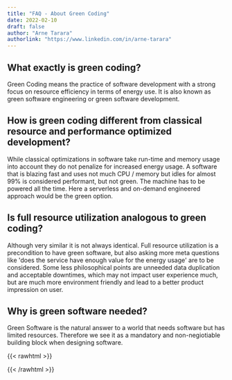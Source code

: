 ```yaml
---
title: "FAQ - About Green Coding"
date: 2022-02-10
draft: false
author: "Arne Tarara"
authorlink: "https://www.linkedin.com/in/arne-tarara"
---
```


## What exactly is green coding?
Green Coding means the practice of software development with a strong focus on resource efficiency in terms of energy use. It is also known as green software engineering or green software development.

## How is green coding different from classical resource and performance optimized development?
While classical optimizations in software take run-time and memory usage into account they do not penalize for increased energy usage. A software that is blazing fast and uses not much CPU / memory but idles for almost 99% is considered performant, but not green. The machine has to be powered all the time. Here a serverless and on-demand engineered approach would be the green option.

## Is full resource utilization analogous to green coding?
Although very similar it is not always identical. Full resource utilization is a precondition to have green software, but also asking more meta questions like 'does the service have enough value for the energy usage' are to be considered. Some less philosophical points are unneeded data duplication and acceptable downtimes, which may not impact user experience much, but are much more environment friendly and lead to a better product impression on user.

## Why is green software needed?
Green Software is the natural answer to a world that needs software but has limited resources. Therefore we see it as a mandatory and non-negiotiable building block when designing software.

{{< rawhtml >}}
<script type="application/ld+json">
    {
        "@context": "https://schema.org",
        "@type": "FAQPage",
        "mainEntity": [
            {
                "@type": "Question",
                "name": "What exactly is green coding?",
                "acceptedAnswer": {
                    "@type": "Answer",
                    "text": "Green Coding means the practice of software development with a strong focus on resource efficiency in terms of energy use. It is also known as green software engineering or green software development."
                }
            },
            {
                "@type": "Question",
                "name": "How is green coding different from classical resource and performance optimized development?",
                "acceptedAnswer": {
                    "@type": "Answer",
                    "text": "While classical optimizations in software take run-time and memory usage into account they do not penalize for increased energy usage. A software that is blazing fast and uses not much CPU / memory but idles for almost 99% is considered performant, but not green. The machine has to be powered all the time. Here a serverless and on-demand engineered approach would be the green option."
                }
            },
            {
                "@type": "Question",
                "name": "Is full resource utilization analogous to green coding?",
                "acceptedAnswer": {
                    "@type": "Answer",
                    "text": "Although very similar it is not always identical. Full resource utilization is a precondition to have green software, but also asking more meta questions like 'does the service have enough value for the energy usage' are to be considered. Some less philosophical points are unneeded data duplication and acceptable downtimes, which may not impact user experience much, but are much more environment friendly and lead to a better product impression on user."
                }
            },
            {
                "@type": "Question",
                "name": "Why is green software needed?",
                "acceptedAnswer": {
                    "@type": "Answer",
                    "text": "Green Software is the natural answer to a world that needs software but has limited resources. Therefore we see it as a mandatory and non-negiotiable building block when designing software."
                }
            }
        ]
    }
</script>
{{< /rawhtml >}}
